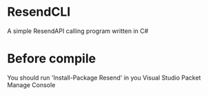 # ResendCLI
A simple ResendAPI calling program written in C#
# Before compile
You should run 
'Install-Package Resend'
in you Visual Studio Packet Manage Console
